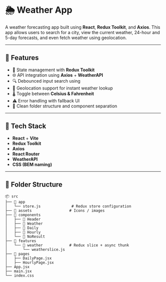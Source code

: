 # 🌦️ Weather App

A  weather forecasting app built using **React**, **Redux Toolkit**, and **Axios**. This app allows users to search for a city, view the current weather, 24-hour and 5-day forecasts, and even fetch weather using geolocation.

---

## 🚀 Features

- 🔄 State management with **Redux Toolkit**
- 🌐 API integration using **Axios** + **WeatherAPI**
- 🔍 Debounced input search using 
- 📍 Geolocation support for instant weather lookup
- 🌡️ Toggle between **Celsius & Fahrenheit**
- ⚠️ Error handling with fallback UI
- 🧹 Clean folder structure and component separation

---

## 🧱 Tech Stack

- **React** + **Vite**
- **Redux Toolkit**
- **Axios**
- **React Router**
- **WeatherAPI**
- **CSS (BEM naming)**

---

## 📂 Folder Structure

```plaintext
📦 src
├── 📁 app
│   └── store.js              # Redux store configuration
├── 📁 assets                 # Icons / images
├── 📁 components
│   ├── 📁 Header
│   ├── 📁 Weather
│   ├── 📁 Daily
│   ├── 📁 Hourly
│   └── 📁 NoResult
├── 📁 features
│   └── 📁 weather            # Redux slice + async thunk
│       └── weatherslice.js
├── 📁 pages
│   ├── DailyPage.jsx
│   ├── HourlyPage.jsx
├── App.jsx
├── main.jsx
└── index.css
